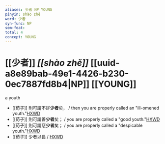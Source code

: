 ```yaml
---
aliases: 少者 NP YOUNG
pinyin: shào zhě
word: 少者
syn-func: NP
sem-feat: 
total: 4
concept: YOUNG 
---
```

# [[少者]] *[[shào zhě]]*  [[uuid-a8e89bab-49e1-4426-b230-0ec7887fd8b4|NP]] [[YOUNG]]
a youth
 - [[荀子]] 則可謂不詳**少者**矣，
                     / then you are properly called an "ill-omened youth."[HXWD](https://hxwd.org/textview.html?location=KR3a0002_tls_002-11a.12)
 - [[荀子]] 則可謂善**少者**矣；
                     / you are properly called a "good youth."[HXWD](https://hxwd.org/textview.html?location=KR3a0002_tls_002-11a.3)
 - [[荀子]] 則可謂惡**少者**矣；
                     / you are properly called a "despicable youth."[HXWD](https://hxwd.org/textview.html?location=KR3a0002_tls_002-11a.9)
 - [[荀子]] 少者以長 / [HXWD](https://hxwd.org/textview.html?location=KR3a0002_tls_010-6a.20)
